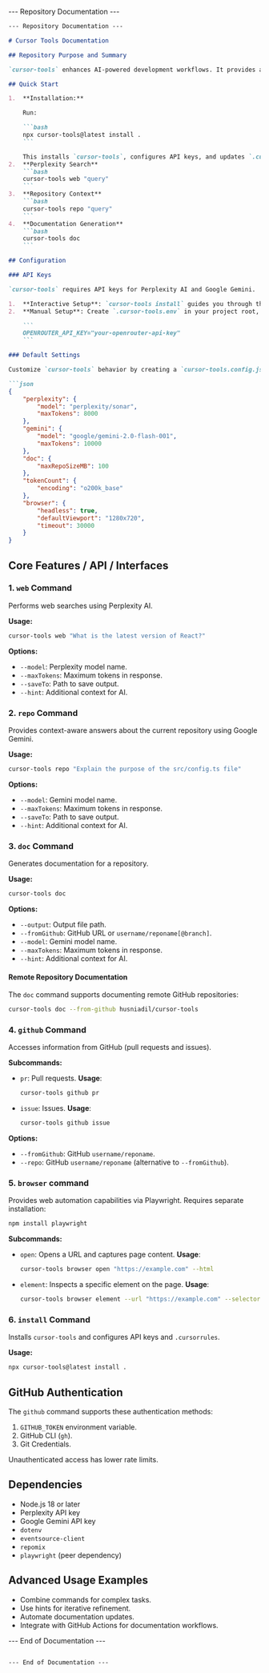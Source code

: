 
--- Repository Documentation ---

```markdown
--- Repository Documentation ---

# Cursor Tools Documentation

## Repository Purpose and Summary

`cursor-tools` enhances AI-powered development workflows. It provides a CLI for web queries, repo context, and documentation generation using Perplexity AI and Google Gemini.

## Quick Start

1.  **Installation:**

    Run:

    ```bash
    npx cursor-tools@latest install .
    ```

    This installs `cursor-tools`, configures API keys, and updates `.cursorrules`.
2.  **Perplexity Search**
    ```bash
    cursor-tools web "query"
    ```
3.  **Repository Context**
    ```bash
    cursor-tools repo "query"
    ```
4.  **Documentation Generation**
    ```bash
    cursor-tools doc
    ```

## Configuration

### API Keys

`cursor-tools` requires API keys for Perplexity AI and Google Gemini.

1.  **Interactive Setup**: `cursor-tools install` guides you through the process.
2.  **Manual Setup**: Create `.cursor-tools.env` in your project root, or `~/.cursor-tools/.env` in home directory:

    ```
    OPENROUTER_API_KEY="your-openrouter-api-key"
    ```

### Default Settings

Customize `cursor-tools` behavior by creating a `cursor-tools.config.json` file in the project root or `~/.cursor-tools/.env` in your home directory.

```json
{
    "perplexity": {
        "model": "perplexity/sonar",
        "maxTokens": 8000
    },
    "gemini": {
        "model": "google/gemini-2.0-flash-001",
        "maxTokens": 10000
    },
    "doc": {
        "maxRepoSizeMB": 100
    },
    "tokenCount": {
        "encoding": "o200k_base"
    },
    "browser": {
        "headless": true,
        "defaultViewport": "1280x720",
        "timeout": 30000
    }
}
```

## Core Features / API / Interfaces

### 1. `web` Command

Performs web searches using Perplexity AI.

**Usage:**

```bash
cursor-tools web "What is the latest version of React?"
```

**Options:**

-   `--model`: Perplexity model name.
-   `--maxTokens`: Maximum tokens in response.
-   `--saveTo`: Path to save output.
-   `--hint`: Additional context for AI.

### 2. `repo` Command

Provides context-aware answers about the current repository using Google Gemini.

**Usage:**

```bash
cursor-tools repo "Explain the purpose of the src/config.ts file"
```

**Options:**

-   `--model`: Gemini model name.
-   `--maxTokens`: Maximum tokens in response.
-   `--saveTo`: Path to save output.
-   `--hint`: Additional context for AI.

### 3. `doc` Command

Generates documentation for a repository.

**Usage:**

```bash
cursor-tools doc
```

**Options:**

-   `--output`: Output file path.
-   `--fromGithub`: GitHub URL or `username/reponame[@branch]`.
-   `--model`: Gemini model name.
-   `--maxTokens`: Maximum tokens in response.
-   `--hint`: Additional context for AI.

#### Remote Repository Documentation

The `doc` command supports documenting remote GitHub repositories:

```bash
cursor-tools doc --from-github husniadil/cursor-tools
```

### 4. `github` Command

Accesses information from GitHub (pull requests and issues).

**Subcommands:**

-   `pr`: Pull requests.
    **Usage**:

    ```bash
    cursor-tools github pr
    ```
-   `issue`: Issues.
    **Usage**:

    ```bash
    cursor-tools github issue
    ```

**Options:**

-   `--fromGithub`: GitHub `username/reponame`.
-   `--repo`: GitHub `username/reponame` (alternative to `--fromGithub`).

### 5. `browser` command

Provides web automation capabilities via Playwright. Requires separate installation:

```bash
npm install playwright
```

**Subcommands:**

-   `open`: Opens a URL and captures page content.
    **Usage**:

    ```bash
    cursor-tools browser open "https://example.com" --html
    ```
-   `element`: Inspects a specific element on the page.
    **Usage**:

    ```bash
    cursor-tools browser element --url "https://example.com" --selector "#product-title" --text
    ```

### 6. `install` Command

Installs `cursor-tools` and configures API keys and `.cursorrules`.

**Usage:**

```bash
npx cursor-tools@latest install .
```

## GitHub Authentication

The `github` command supports these authentication methods:

1.  `GITHUB_TOKEN` environment variable.
2.  GitHub CLI (`gh`).
3.  Git Credentials.

Unauthenticated access has lower rate limits.

## Dependencies

-   Node.js 18 or later
-   Perplexity API key
-   Google Gemini API key
-   `dotenv`
-   `eventsource-client`
-   `repomix`
-   `playwright` (peer dependency)

## Advanced Usage Examples

-   Combine commands for complex tasks.
-   Use hints for iterative refinement.
-   Automate documentation updates.
-   Integrate with GitHub Actions for documentation workflows.

--- End of Documentation ---
```

--- End of Documentation ---
